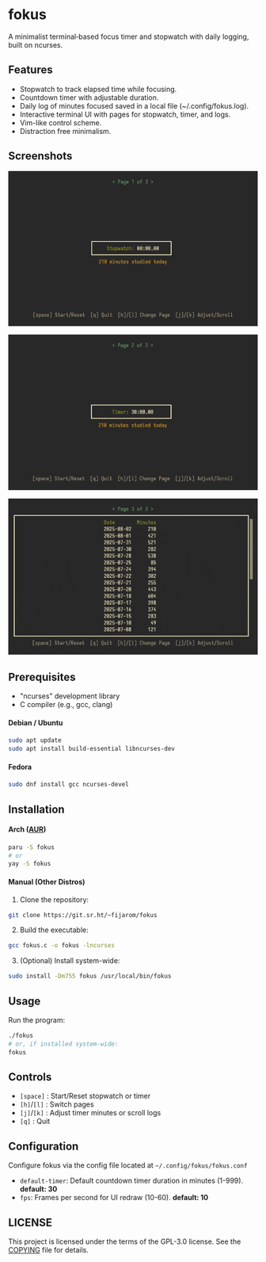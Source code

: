 # fokus

A minimalist terminal‐based focus timer and stopwatch with daily logging, built on ncurses. 

## Features
- Stopwatch to track elapsed time while focusing.
- Countdown timer with adjustable duration.
- Daily log of minutes focused saved in a local file (~/.config/fokus.log).
- Interactive terminal UI with pages for stopwatch, timer, and logs.
- Vim-like control scheme.
- Distraction free minimalism.

## Screenshots
![Stopwatch Page](assets/stopwatch.png)

![Timer Page](assets/timer.png)

![Logs Page](assets/logs.gif)

## Prerequisites
- "ncurses" development library
- C compiler (e.g., gcc, clang)

#### Debian / Ubuntu
```bash
sudo apt update
sudo apt install build-essential libncurses-dev
```
#### Fedora
```bash
sudo dnf install gcc ncurses-devel
```

## Installation
#### Arch ([AUR](https://aur.archlinux.org/packages/fokus))
```bash
paru -S fokus
# or
yay -S fokus
```
#### Manual (Other Distros)
1. Clone the repository:
```bash
git clone https://git.sr.ht/~fijarom/fokus
```
2. Build the executable:
```bash
gcc fokus.c -o fokus -lncurses
```
3. (Optional) Install system-wide:
```bash
sudo install -Dm755 fokus /usr/local/bin/fokus
```
## Usage
Run the program:
```bash
./fokus
# or, if installed system-wide:
fokus
```
## Controls
- `[space]` : Start/Reset stopwatch or timer
- `[h]`/`[l]` : Switch pages
- `[j]`/`[k]` : Adjust timer minutes or scroll logs
- `[q]` : Quit

## Configuration
Configure fokus via the config file located at `~/.config/fokus/fokus.conf`

- `default-timer`: Default countdown timer duration in minutes (1-999). **default: 30**
- `fps`: Frames per second for UI redraw (10-60). **default: 10**

## LICENSE
This project is licensed under the terms of the GPL-3.0 license. See the [COPYING](./COPYING) file for details.

